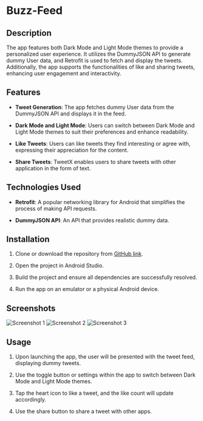 # Buzz-Feed 



## Description
The app features both Dark Mode and Light Mode themes to provide a personalized user experience. It utilizes the DummyJSON API to generate dummy User data, and Retrofit is used to fetch and display the tweets. Additionally, the app supports the functionalities of like and sharing tweets, enhancing user engagement and interactivity.

## Features

- **Tweet Generation**: The app fetches dummy User data from the DummyJSON API and displays it in the feed.

- **Dark Mode and Light Mode**: Users can switch between Dark Mode and Light Mode themes to suit their preferences and enhance readability.

- **Like Tweets**: Users can like tweets they find interesting or agree with, expressing their appreciation for the content.

- **Share Tweets**: TweetX enables users to share tweets with other application in the form of text.

## Technologies Used

- **Retrofit**: A popular networking library for Android that simplifies the process of making API requests.

- **DummyJSON API**: An API that provides realistic dummy data.

## Installation

1. Clone or download the repository from [GitHub link](https://github.com/Vanshpanchal/Buzz-Feed).

2. Open the project in Android Studio.

3. Build the project and ensure all dependencies are successfully resolved.

4. Run the app on an emulator or a physical Android device.

## Screenshots

![Screenshot 1](screenshots/screenshot1.png)
![Screenshot 2](screenshots/screenshot2.png)
![Screenshot 3](screenshots/screenshot3.png)

## Usage

1. Upon launching the app, the user will be presented with the tweet feed, displaying dummy tweets.

2. Use the toggle button or settings within the app to switch between Dark Mode and Light Mode themes.

3. Tap the heart icon to like a tweet, and the like count will update accordingly.

4. Use the share button to share a tweet with other apps.
